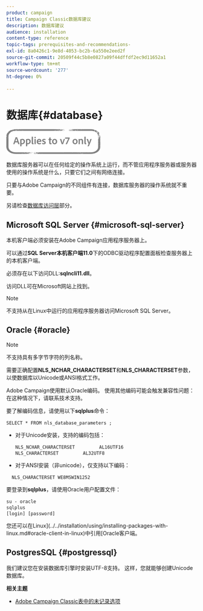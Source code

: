 ```yaml
---
product: campaign
title: Campaign Classic数据库建议
description: 数据库建议
audience: installation
content-type: reference
topic-tags: prerequisites-and-recommendations-
exl-id: 8a0426c1-9e8d-4053-bc2b-6a550e2eed2f
source-git-commit: 20509f44c5b8e0827a09f44dffdf2ec9d11652a1
workflow-type: tm+mt
source-wordcount: '277'
ht-degree: 0%

---
```


# 数据库{#database}

![](../../assets/v7-only.svg)

数据库服务器可以在任何给定的操作系统上运行，而不管应用程序服务器或服务器使用的操作系统是什么，只要它们之间有网络连接。

只要与Adobe Campaign的不同组件有连接，数据库服务器的操作系统就不重要。

另请检查[数据库访问层](../../installation/using/prerequisites-of-campaign-installation-in-linux.md#database-access-layers)部分。

## Microsoft SQL Server {#microsoft-sql-server}

本机客户端必须安装在Adobe Campaign应用程序服务器上。

可以通过&#x200B;**SQL Server本机客户端11.0**&#x200B;下的ODBC驱动程序配置面板检查服务器上的本机客户端。

必须存在以下访问DLL:**sqlncli11.dll**。

访问DLL可在Microsoft网站上找到。

>[!NOTE]
>
>不支持从在Linux中运行的应用程序服务器访问Microsoft SQL Server。

## Oracle {#oracle}

>[!NOTE]
>
>不支持具有多字节字符的列名称。

需要正确配置&#x200B;**NLS_NCHAR_CHARACTERSET**&#x200B;和&#x200B;**NLS_CHARACTERSET**&#x200B;参数，以使数据库以Unicode或ANSI格式工作。

Adobe Campaign使用默认Oracle编码。 使用其他编码可能会触发兼容性问题：在这种情况下，请联系技术支持。

要了解编码信息，请使用以下&#x200B;**sqlplus**&#x200B;命令：

```
SELECT * FROM nls_database_parameters ;
```

* 对于Unicode安装，支持的编码包括：

   ```
   NLS_NCHAR_CHARACTERSET         AL16UTF16
   NLS_CHARACTERSET         AL32UTF8
   ```

* 对于ANSI安装（非unicode），仅支持以下编码：

```
  NLS_CHARACTERSET WE8MSWIN1252
```

要登录到&#x200B;**sqlplus**，请使用Oracle用户配置文件：

```
su - oracle 
sqlplus 
[login] [password]
```

您还可以在Linux](../../installation/using/installing-packages-with-linux.md#oracle-client-in-linux)中引用[Oracle客户端。

## PostgresSQL {#postgressql}

我们建议您在安装数据库引擎时安装UTF-8支持。 这样，您就能够创建Unicode数据库。

**相关主题**

* [Adobe Campaign Classic表中的未记录选项](https://helpx.adobe.com/campaign/kb/unlogged-tables-classic.html)
